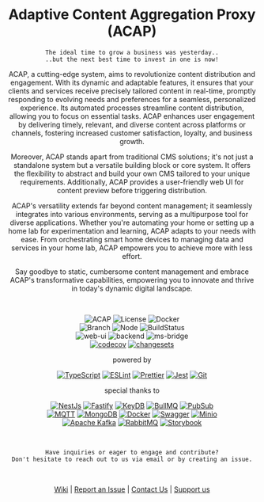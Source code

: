 <h1 align="center">
Adaptive Content Aggregation Proxy (ACAP)
</h1>

<div align="center">

`The ideal time to grow a business was yesterday..`  
    `..but the next best time to invest in one is now!`

ACAP, a cutting-edge system, aims to revolutionize content distribution and engagement.
With its dynamic and adaptable features, it ensures that your clients and services receive
precisely tailored content in real-time, promptly responding to evolving needs and
preferences for a seamless, personalized experience. Its automated processes streamline
content distribution, allowing you to focus on essential tasks. ACAP enhances user
engagement by delivering timely, relevant, and diverse content across platforms or
channels, fostering increased customer satisfaction, loyalty, and business growth.

Moreover, ACAP stands apart from traditional CMS solutions; it's not just a standalone
system but a versatile building block or core system. It offers the flexibility to
abstract and build your own CMS tailored to your unique requirements. Additionally,
ACAP provides a user-friendly web UI for content preview before triggering distribution.

ACAP's versatility extends far beyond content management; it seamlessly integrates into
various environments, serving as a multipurpose tool for diverse applications. Whether
you're automating your home or setting up a home lab for experimentation and learning,
ACAP adapts to your needs with ease. From orchestrating smart home devices to managing
data and services in your home lab, ACAP empowers you to achieve more with less effort.

Say goodbye to static, cumbersome content management and embrace ACAP's transformative
capabilities, empowering you to innovate and thrive in today's dynamic digital landscape.

</div>
<br />
<div align="center">

![ACAP](https://img.shields.io/badge/open-source-gold)
![License](https://img.shields.io/github/license/ehildt/acap?style=flat&color=brown)
![Docker](https://img.shields.io/docker/pulls/ehildt/acap?color=darkgreen&label=docker&logo=docker)  
![Branch](https://img.shields.io/badge/branch-main-blue?style=flat&logo=git&logoColor=white)
![Node](https://img.shields.io/badge/node-LTS-purple?style=flat&logo=node.js&logoColor=white)
![BuildStatus](https://img.shields.io/badge/build-passing-darkgreen?style=flat&logo=github&logoColor=white)  
![web-ui](https://img.shields.io/github/package-json/v/ehildt/acap?filename=apps/frontend/package.json&style=flat&color=lightgreen&label=web-ui
)
![backend](https://img.shields.io/github/package-json/v/ehildt/acap?filename=apps/backend/package.json&style=flat&color=lightgreen&label=backend
)
![ms-bridge](https://img.shields.io/github/package-json/v/ehildt/acap?filename=apps/ms-bridge/package.json&style=flat&color=lightgreen&label=ms-bridge
)  
[![codecov](https://codecov.io/gh/ehildt/acap/graph/badge.svg?token=MCL18OCNV7)](https://app.codecov.io/gh/ehildt/acap)
[![changesets](https://img.shields.io/badge/Changeset-SemVer-green)](https://github.com/changesets/changesets)

</div>

  <div align="center">

powered by

[![TypeScript](https://img.shields.io/badge/TypeScript-007ACC?style=for-the-badge&logo=typescript&logoColor=white)](https://www.typescriptlang.org/)
[![ESLint](https://img.shields.io/badge/ESLint-4B32C3?style=for-the-badge&logo=eslint&logoColor=white)](https://eslint.org/)
[![Prettier](https://img.shields.io/badge/Prettier-F7B93E?style=for-the-badge&logo=prettier&logoColor=white)](https://prettier.io/)
[![Jest](https://img.shields.io/badge/Jest-C21325?style=for-the-badge&logo=jest&logoColor=white)](https://jestjs.io/)
[![Git](https://img.shields.io/badge/Git-F05032?style=for-the-badge&logo=git&logoColor=white)](https://git-scm.com/)

special thanks to

[![NestJs](https://img.shields.io/badge/nestjs-E0234E?style=for-the-badge&logo=nestjs&logoColor=white)](https://nestjs.com/)
[![Fastify](https://img.shields.io/badge/fastify-202020?style=for-the-badge&logo=fastify&logoColor=white)](https://fastify.dev/)
[![KeyDB](https://img.shields.io/badge/keydb-%23DD0031.svg?&style=for-the-badge&logo=redis&logoColor=white)](https://docs.keydb.dev/)
[![BullMQ](https://img.shields.io/badge/bullmq-%233C5280?style=for-the-badge&logo=bullmq&logoColor=white)](https://docs.bullmq.io/)
[![PubSub](https://img.shields.io/badge/pubsub-aC5cce?style=for-the-badge&logo=redis&logoColor=white)](https://docs.keydb.dev/docs/pubsub/)  
[![MQTT](https://img.shields.io/badge/MQTT-660066?style=for-the-badge&logo=mqtt&logoColor=white)](https://mosquitto.org/)
[![MongoDB](https://img.shields.io/badge/MongoDB-47A248?style=for-the-badge&logo=mongodb&logoColor=white)](https://www.mongodb.com/)
[![Docker](https://img.shields.io/badge/Docker-2496ED?style=for-the-badge&logo=docker&logoColor=white)](https://www.docker.com/)
[![Swagger](https://img.shields.io/badge/Swagger-85EA2D?style=for-the-badge&logo=Swagger&logoColor=black)](https://swagger.io/)
[![Minio](https://img.shields.io/badge/-MinIO-C72E49?style=for-the-badge&logo=minio&logoColor=white)](https://min.io/)  
[![Apache Kafka](https://img.shields.io/badge/Apache%20Kafka-blue?style=for-the-badge&logo=apache%20kafka)](https://kafka.apache.org/)
[![RabbitMQ](https://img.shields.io/badge/RabbitMQ-gray?style=for-the-badge&logo=rabbitmq)](https://www.rabbitmq.com/)
[![Storybook](https://img.shields.io/badge/storybook-darkblue?style=for-the-badge&logo=storybook)](https://storybook.js.org/)

  </div>
</div>
<br />

<div align="center">

`Have inquiries or eager to engage and contribute?`  
`Don't hesitate to reach out to us via email or by creating an issue.`

<br />

<p align="center">
  <a href="https://github.com/ehildt/acap/wiki/ACAP">Wiki</a> |
  <a href="https://github.com/ehildt/acap/issues">Report an Issue</a> |
  <a href="mailto:eugen.hildt@gmail.com">Contact Us</a> |
   <a href="https://www.paypal.com/paypalme/@eugenhildt">Support us</a>
</p>

</div>
